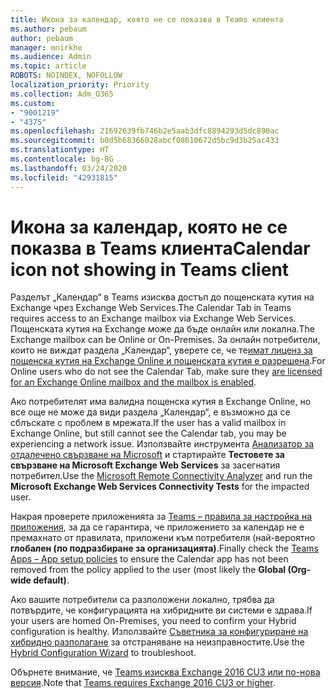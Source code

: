 ```yaml
---
title: Икона за календар, която не се показва в Teams клиента
ms.author: pebaum
author: pebaum
manager: mnirkhe
ms.audience: Admin
ms.topic: article
ROBOTS: NOINDEX, NOFOLLOW
localization_priority: Priority
ms.collection: Adm_O365
ms.custom:
- "9001219"
- "4375"
ms.openlocfilehash: 21692639fb746b2e5aab3dfc8894293d5dc890ac
ms.sourcegitcommit: b0d5b68366028abcf08610672d5bc9d3b25ac433
ms.translationtype: HT
ms.contentlocale: bg-BG
ms.lasthandoff: 03/24/2020
ms.locfileid: "42931815"
---
```

# <a name="calendar-icon-not-showing-in-teams-client"></a><span data-ttu-id="9d3a6-102">Икона за календар, която не се показва в Teams клиента</span><span class="sxs-lookup"><span data-stu-id="9d3a6-102">Calendar icon not showing in Teams client</span></span>

<span data-ttu-id="9d3a6-103">Разделът „Календар“ в Teams изисква достъп до пощенската кутия на Exchange чрез Exchange Web Services.</span><span class="sxs-lookup"><span data-stu-id="9d3a6-103">The Calendar Tab in Teams requires access to an Exchange mailbox via Exchange Web Services.</span></span> <span data-ttu-id="9d3a6-104">Пощенската кутия на Exchange може да бъде онлайн или локална.</span><span class="sxs-lookup"><span data-stu-id="9d3a6-104">The Exchange mailbox can be Online or On-Premises.</span></span> <span data-ttu-id="9d3a6-105">За онлайн потребители, които не виждат раздела „Календар“, уверете се, че те[имат лиценз за пощенска кутия на Exchange Online и пощенската кутия е разрешена](https://docs.microsoft.com/exchange/recipients-in-exchange-online/create-user-mailboxes).</span><span class="sxs-lookup"><span data-stu-id="9d3a6-105">For Online users who do not see the Calendar Tab, make sure they [are licensed for an Exchange Online mailbox and the mailbox is enabled](https://docs.microsoft.com/exchange/recipients-in-exchange-online/create-user-mailboxes).</span></span>

<span data-ttu-id="9d3a6-106">Ако потребителят има валидна пощенска кутия в Exchange Online, но все още не може да види раздела „Календар“, е възможно да се сблъскате с проблем в мрежата.</span><span class="sxs-lookup"><span data-stu-id="9d3a6-106">If the user has a valid mailbox in Exchange Online, but still cannot see the Calendar tab, you may be experiencing a network issue.</span></span> <span data-ttu-id="9d3a6-107">Използвайте инструмента [Анализатор за отдалечено свързване на Microsoft](https://testconnectivity.microsoft.com/) и стартирайте **Тестовете за свързване на Microsoft Exchange Web Services** за засегнатия потребител.</span><span class="sxs-lookup"><span data-stu-id="9d3a6-107">Use the [Microsoft Remote Connectivity Analyzer](https://testconnectivity.microsoft.com/) and run the **Microsoft Exchange Web Services Connectivity Tests** for the impacted user.</span></span>

<span data-ttu-id="9d3a6-108">Накрая проверете приложенията за [Teams – правила за настройка на приложения](https://admin.teams.microsoft.com/policies/app-setup), за да се гарантира, че приложението за календар не е премахнато от правилата, приложени към потребителя (най-вероятно **глобален (по подразбиране за организацията)**.</span><span class="sxs-lookup"><span data-stu-id="9d3a6-108">Finally check the [Teams Apps – App setup policies](https://admin.teams.microsoft.com/policies/app-setup) to ensure the Calendar app has not been removed from the policy applied to the user (most likely the **Global (Org-wide default)**.</span></span>

<span data-ttu-id="9d3a6-109">Ако вашите потребители са разположени локално, трябва да потвърдите, че конфигурацията на хибридните ви системи е здрава.</span><span class="sxs-lookup"><span data-stu-id="9d3a6-109">If your users are homed On-Premises, you need to confirm your Hybrid configuration is healthy.</span></span> <span data-ttu-id="9d3a6-110">Използвайте [Съветника за конфигуриране на хибридно разполагане](https://docs.microsoft.com/exchange/hybrid-deployment/hybrid-agent) за отстраняване на неизправностите.</span><span class="sxs-lookup"><span data-stu-id="9d3a6-110">Use the [Hybrid Configuration Wizard](https://docs.microsoft.com/exchange/hybrid-deployment/hybrid-agent) to troubleshoot.</span></span>

<span data-ttu-id="9d3a6-111">Обърнете внимание, че [Teams изисква Exchange 2016 CU3 или по-нова версия](https://docs.microsoft.com/microsoftteams/exchange-teams-interact).</span><span class="sxs-lookup"><span data-stu-id="9d3a6-111">Note that [Teams requires Exchange 2016 CU3 or higher](https://docs.microsoft.com/microsoftteams/exchange-teams-interact).</span></span>
